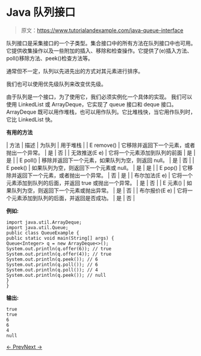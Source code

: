 # Java 队列接口

> 原文：<https://www.tutorialandexample.com/java-queue-interface>

队列接口是采集接口的一个子类型。集合接口中的所有方法在队列接口中也可用。它提供收集操作以及一些附加的插入、移除和检查操作。它提供了(e)插入方法、poll()移除方法、peek()检查方法等。

通常但不一定，队列以先进先出的方式对其元素进行排序。

我们也可以使用优先级队列来改变优先级。

由于队列是一个接口，为了使用它，我们必须实例化一个具体的实现。  我们可以使用 LinkedList 或 ArrayDeque，它实现了 queue 接口和 deque 接口。ArrayDeque 既可以用作堆栈，也可以用作队列。它比堆栈快，当它用作队列时，它比 LinkedList 快。

**有用的方法**

| 方法 | 描述 | 为队列 | 用于堆栈 |
| E remove() | 它移除并返回下一个元素，或者抛出一个异常。 | 是 | 否 |
| 无效推送(E e) | 它将一个元素添加到队列的前面 | 是 | 是 |
| E poll() | 移除并返回下一个元素，如果队列为空，则返回 null。 | 是 | 否 |
| E peek() | 如果队列为空，则返回下一个元素或 null。 | 是 | 是 |
| E pop() | 它移除并返回下一个元素，或者抛出一个异常。 | 否 | 是 |
| 布尔加法(E e) | 它将一个元素添加到队列的后面，并返回 true 或抛出一个异常。 | 是 | 否 |
| E 元素() | 如果队列为空，则返回下一个元素或抛出异常。 | 是 | 否 |
| 布尔报价(E e) | 它将一个元素添加到队列的后面，并返回是否成功。 | 是 | 否 |

**例如:**

```
import java.util.ArrayDeque;
import java.util.Queue;
public class QueueExample {
public static void main(String[] args) {
Queue<Integer> q = new ArrayDeque<>();
System.out.println(q.offer(6)); // true
System.out.println(q.offer(4)); // true
System.out.println(q.peek()); // 6
System.out.println(q.poll()); // 6
System.out.println(q.poll()); // 4
System.out.println(q.peek()); // null
}
}
```

**输出:**

```
true
true
6
6
4
null
```

[← Prev](https://www.tutorialandexample.com/java-set-interface)[Next →](https://www.tutorialandexample.com/java-map-interface)